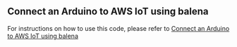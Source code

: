 ## Connect an Arduino to AWS IoT using balena

For instructions on how to use this code, please refer to 
[Connect an Arduino to AWS IoT using balena](https://internetofthings365368062.wordpress.com/2019/08/30/connect-an-arduino-uno-to-the-aws-cloud/)
